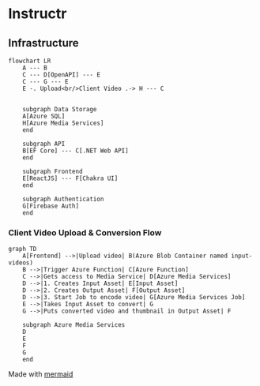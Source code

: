 # Instructr

## Infrastructure
```mermaid
flowchart LR
    A --- B
    C --- D[OpenAPI] --- E
    C --- G --- E
    E -. Upload<br/>Client Video .-> H --- C
    

    subgraph Data Storage
    A[Azure SQL]
    H[Azure Media Services]
    end

    subgraph API
    B[EF Core] --- C[.NET Web API]
    end
    
    subgraph Frontend
    E[ReactJS] --- F[Chakra UI]
    end
 
    subgraph Authentication
    G[Firebase Auth]
    end
```

### Client Video Upload & Conversion Flow
```mermaid
graph TD
    A[Frontend] -->|Upload video| B(Azure Blob Container named input-videos)
    B -->|Trigger Azure Function| C[Azure Function]
    C -->|Gets access to Media Service| D[Azure Media Services]
    D -->|1. Creates Input Asset| E[Input Asset]
    D -->|2. Creates Output Asset| F[Output Asset]
    D -->|3. Start Job to encode video| G[Azure Media Services Job]
    E -->|Takes Input Asset to convert| G
    G -->|Puts converted video and thumbnail in Output Asset| F

    subgraph Azure Media Services
    D
    E
    F
    G
    end

```
Made with [mermaid](https://mermaid-js.github.io/mermaid/#/flowchart)
